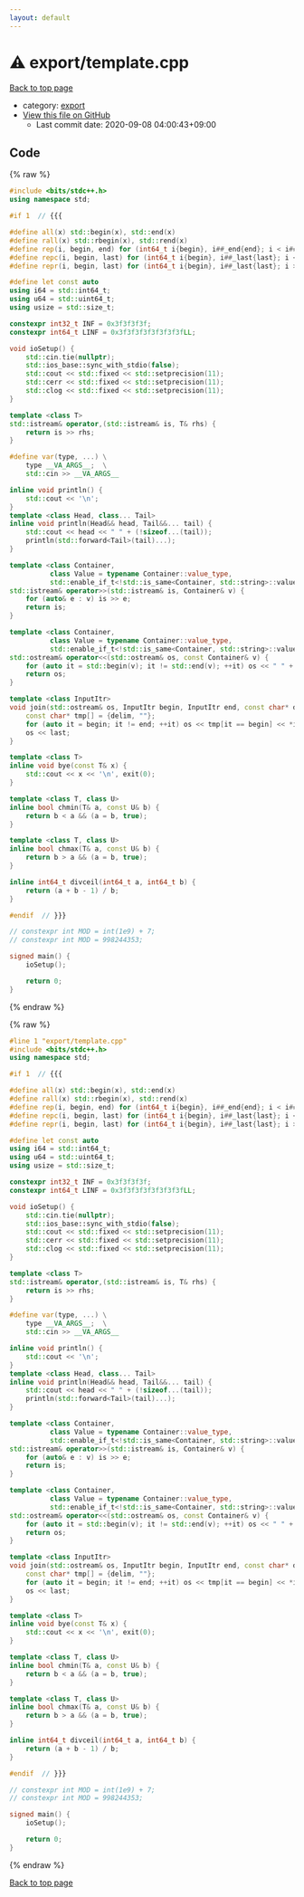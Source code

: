 ```yaml
---
layout: default
---
```


<!-- mathjax config similar to math.stackexchange -->
<script type="text/javascript" async
  src="https://cdnjs.cloudflare.com/ajax/libs/mathjax/2.7.5/MathJax.js?config=TeX-MML-AM_CHTML">
</script>
<script type="text/x-mathjax-config">
  MathJax.Hub.Config({
    TeX: { equationNumbers: { autoNumber: "AMS" }},
    tex2jax: {
      inlineMath: [ ['$','$'] ],
      processEscapes: true
    },
    "HTML-CSS": { matchFontHeight: false },
    displayAlign: "left",
    displayIndent: "2em"
  });
</script>

<script type="text/javascript" src="https://cdnjs.cloudflare.com/ajax/libs/jquery/3.4.1/jquery.min.js"></script>
<script src="https://cdn.jsdelivr.net/npm/jquery-balloon-js@1.1.2/jquery.balloon.min.js" integrity="sha256-ZEYs9VrgAeNuPvs15E39OsyOJaIkXEEt10fzxJ20+2I=" crossorigin="anonymous"></script>
<script type="text/javascript" src="../../assets/js/copy-button.js"></script>
<link rel="stylesheet" href="../../assets/css/copy-button.css" />


# :warning: export/template.cpp

<a href="../../index.html">Back to top page</a>

* category: <a href="../../index.html#b2507468f95156358fa490fd543ad2f0">export</a>
* <a href="{{ site.github.repository_url }}/blob/master/export/template.cpp">View this file on GitHub</a>
    - Last commit date: 2020-09-08 04:00:43+09:00




## Code

<a id="unbundled"></a>
{% raw %}
```cpp
#include <bits/stdc++.h>
using namespace std;

#if 1  // {{{

#define all(x) std::begin(x), std::end(x)
#define rall(x) std::rbegin(x), std::rend(x)
#define rep(i, begin, end) for (int64_t i{begin}, i##_end{end}; i < i##_end; ++i)
#define repc(i, begin, last) for (int64_t i{begin}, i##_last{last}; i <= i##_last; ++i)
#define repr(i, begin, last) for (int64_t i{begin}, i##_last{last}; i >= i##_last; --i)

#define let const auto
using i64 = std::int64_t;
using u64 = std::uint64_t;
using usize = std::size_t;

constexpr int32_t INF = 0x3f3f3f3f;
constexpr int64_t LINF = 0x3f3f3f3f3f3f3f3fLL;

void ioSetup() {
    std::cin.tie(nullptr);
    std::ios_base::sync_with_stdio(false);
    std::cout << std::fixed << std::setprecision(11);
    std::cerr << std::fixed << std::setprecision(11);
    std::clog << std::fixed << std::setprecision(11);
}

template <class T>
std::istream& operator,(std::istream& is, T& rhs) {
    return is >> rhs;
}

#define var(type, ...) \
    type __VA_ARGS__;  \
    std::cin >> __VA_ARGS__

inline void println() {
    std::cout << '\n';
}
template <class Head, class... Tail>
inline void println(Head&& head, Tail&&... tail) {
    std::cout << head << " " + (!sizeof...(tail));
    println(std::forward<Tail>(tail)...);
}

template <class Container,
          class Value = typename Container::value_type,
          std::enable_if_t<!std::is_same<Container, std::string>::value, std::nullptr_t> = nullptr>
std::istream& operator>>(std::istream& is, Container& v) {
    for (auto& e : v) is >> e;
    return is;
}

template <class Container,
          class Value = typename Container::value_type,
          std::enable_if_t<!std::is_same<Container, std::string>::value, std::nullptr_t> = nullptr>
std::ostream& operator<<(std::ostream& os, const Container& v) {
    for (auto it = std::begin(v); it != std::end(v); ++it) os << " " + (it == std::begin(v)) << *it;
    return os;
}

template <class InputItr>
void join(std::ostream& os, InputItr begin, InputItr end, const char* delim, const char* last = "\n") {
    const char* tmp[] = {delim, ""};
    for (auto it = begin; it != end; ++it) os << tmp[it == begin] << *it;
    os << last;
}

template <class T>
inline void bye(const T& x) {
    std::cout << x << '\n', exit(0);
}

template <class T, class U>
inline bool chmin(T& a, const U& b) {
    return b < a && (a = b, true);
}

template <class T, class U>
inline bool chmax(T& a, const U& b) {
    return b > a && (a = b, true);
}

inline int64_t divceil(int64_t a, int64_t b) {
    return (a + b - 1) / b;
}

#endif  // }}}

// constexpr int MOD = int(1e9) + 7;
// constexpr int MOD = 998244353;

signed main() {
    ioSetup();

    return 0;
}

```
{% endraw %}

<a id="bundled"></a>
{% raw %}
```cpp
#line 1 "export/template.cpp"
#include <bits/stdc++.h>
using namespace std;

#if 1  // {{{

#define all(x) std::begin(x), std::end(x)
#define rall(x) std::rbegin(x), std::rend(x)
#define rep(i, begin, end) for (int64_t i{begin}, i##_end{end}; i < i##_end; ++i)
#define repc(i, begin, last) for (int64_t i{begin}, i##_last{last}; i <= i##_last; ++i)
#define repr(i, begin, last) for (int64_t i{begin}, i##_last{last}; i >= i##_last; --i)

#define let const auto
using i64 = std::int64_t;
using u64 = std::uint64_t;
using usize = std::size_t;

constexpr int32_t INF = 0x3f3f3f3f;
constexpr int64_t LINF = 0x3f3f3f3f3f3f3f3fLL;

void ioSetup() {
    std::cin.tie(nullptr);
    std::ios_base::sync_with_stdio(false);
    std::cout << std::fixed << std::setprecision(11);
    std::cerr << std::fixed << std::setprecision(11);
    std::clog << std::fixed << std::setprecision(11);
}

template <class T>
std::istream& operator,(std::istream& is, T& rhs) {
    return is >> rhs;
}

#define var(type, ...) \
    type __VA_ARGS__;  \
    std::cin >> __VA_ARGS__

inline void println() {
    std::cout << '\n';
}
template <class Head, class... Tail>
inline void println(Head&& head, Tail&&... tail) {
    std::cout << head << " " + (!sizeof...(tail));
    println(std::forward<Tail>(tail)...);
}

template <class Container,
          class Value = typename Container::value_type,
          std::enable_if_t<!std::is_same<Container, std::string>::value, std::nullptr_t> = nullptr>
std::istream& operator>>(std::istream& is, Container& v) {
    for (auto& e : v) is >> e;
    return is;
}

template <class Container,
          class Value = typename Container::value_type,
          std::enable_if_t<!std::is_same<Container, std::string>::value, std::nullptr_t> = nullptr>
std::ostream& operator<<(std::ostream& os, const Container& v) {
    for (auto it = std::begin(v); it != std::end(v); ++it) os << " " + (it == std::begin(v)) << *it;
    return os;
}

template <class InputItr>
void join(std::ostream& os, InputItr begin, InputItr end, const char* delim, const char* last = "\n") {
    const char* tmp[] = {delim, ""};
    for (auto it = begin; it != end; ++it) os << tmp[it == begin] << *it;
    os << last;
}

template <class T>
inline void bye(const T& x) {
    std::cout << x << '\n', exit(0);
}

template <class T, class U>
inline bool chmin(T& a, const U& b) {
    return b < a && (a = b, true);
}

template <class T, class U>
inline bool chmax(T& a, const U& b) {
    return b > a && (a = b, true);
}

inline int64_t divceil(int64_t a, int64_t b) {
    return (a + b - 1) / b;
}

#endif  // }}}

// constexpr int MOD = int(1e9) + 7;
// constexpr int MOD = 998244353;

signed main() {
    ioSetup();

    return 0;
}

```
{% endraw %}

<a href="../../index.html">Back to top page</a>

